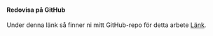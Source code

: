 #### Redovisa på GitHub

Under denna länk så finner ni mitt GitHub-repo för detta arbete [Länk](https://github.com/Maxdeekay/design).
